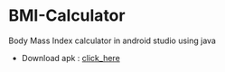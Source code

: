 # BMI-Calculator
Body Mass Index calculator in android studio using java
- Download apk : [click_here](https://drive.google.com/file/d/1IDHF9rDUoiiy4JkHY55bMWI0XKJJYCmu/view)

